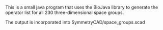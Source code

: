 This is a small java program that uses the BioJava library to generate the
operator list for all 230 three-dimensional space groups.

The output is incorporated into SymmetryCAD/space_groups.scad
